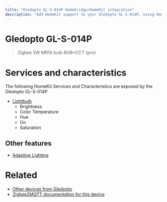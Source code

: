 ```yaml
---
title: "Gledopto GL-S-014P Homebridge/HomeKit integration"
description: "Add HomeKit support to your Gledopto GL-S-014P, using Homebridge, Zigbee2MQTT and homebridge-z2m."
---
```

<!---
This file has been GENERATED using src/docgen/docgen.ts
DO NOT EDIT THIS FILE MANUALLY!
-->
# Gledopto GL-S-014P
> Zigbee 5W MR16 bulb RGB+CCT (pro)


# Services and characteristics
The following HomeKit Services and Characteristics are exposed by
the Gledopto GL-S-014P

* [Lightbulb](../../light.md)
  * Brightness
  * Color Temperature
  * Hue
  * On
  * Saturation

## Other features
* [Adaptive Lighting](../../light.md)

# Related
* [Other devices from Gledopto](../index.md#gledopto)
* [Zigbee2MQTT documentation for this device](https://www.zigbee2mqtt.io/devices/GL-S-014P.html)